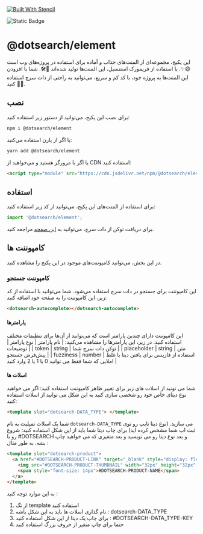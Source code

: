 [![Built With Stencil](https://img.shields.io/badge/-Built%20With%20Stencil-16161d.svg?logo=data%3Aimage%2Fsvg%2Bxml%3Bbase64%2CPD94bWwgdmVyc2lvbj0iMS4wIiBlbmNvZGluZz0idXRmLTgiPz4KPCEtLSBHZW5lcmF0b3I6IEFkb2JlIElsbHVzdHJhdG9yIDE5LjIuMSwgU1ZHIEV4cG9ydCBQbHVnLUluIC4gU1ZHIFZlcnNpb246IDYuMDAgQnVpbGQgMCkgIC0tPgo8c3ZnIHZlcnNpb249IjEuMSIgaWQ9IkxheWVyXzEiIHhtbG5zPSJodHRwOi8vd3d3LnczLm9yZy8yMDAwL3N2ZyIgeG1sbnM6eGxpbms9Imh0dHA6Ly93d3cudzMub3JnLzE5OTkveGxpbmsiIHg9IjBweCIgeT0iMHB4IgoJIHZpZXdCb3g9IjAgMCA1MTIgNTEyIiBzdHlsZT0iZW5hYmxlLWJhY2tncm91bmQ6bmV3IDAgMCA1MTIgNTEyOyIgeG1sOnNwYWNlPSJwcmVzZXJ2ZSI%2BCjxzdHlsZSB0eXBlPSJ0ZXh0L2NzcyI%2BCgkuc3Qwe2ZpbGw6I0ZGRkZGRjt9Cjwvc3R5bGU%2BCjxwYXRoIGNsYXNzPSJzdDAiIGQ9Ik00MjQuNywzNzMuOWMwLDM3LjYtNTUuMSw2OC42LTkyLjcsNjguNkgxODAuNGMtMzcuOSwwLTkyLjctMzAuNy05Mi43LTY4LjZ2LTMuNmgzMzYuOVYzNzMuOXoiLz4KPHBhdGggY2xhc3M9InN0MCIgZD0iTTQyNC43LDI5Mi4xSDE4MC40Yy0zNy42LDAtOTIuNy0zMS05Mi43LTY4LjZ2LTMuNkgzMzJjMzcuNiwwLDkyLjcsMzEsOTIuNyw2OC42VjI5Mi4xeiIvPgo8cGF0aCBjbGFzcz0ic3QwIiBkPSJNNDI0LjcsMTQxLjdIODcuN3YtMy42YzAtMzcuNiw1NC44LTY4LjYsOTIuNy02OC42SDMzMmMzNy45LDAsOTIuNywzMC43LDkyLjcsNjguNlYxNDEuN3oiLz4KPC9zdmc%2BCg%3D%3D&colorA=16161d&style=flat-square)](https://stenciljs.com)
<!-- Documented by AI badge -->
![Static Badge](https://img.shields.io/badge/Documented_by-AI-blue)

# @dotsearch/element

این پکیج، مجموعه‌ای از المنت‌های جذاب و آماده برای استفاده در پروژه‌های وب است 😄✨. با استفاده از فریمورک استنسیل، این المنت‌ها تولید شده‌اند 🎨🛠️. شما با افزودن این المنت‌ها به پروژه خود، با کد کم و سریع، می‌توانید به راحتی از دات سرچ استفاده کنید 🚀💫.

## نصب

برای نصب این پکیج، می‌توانید از دستور زیر استفاده کنید:

```bash
npm i @dotsearch/element
```

یا اگر از یارن استفاده می‌کنید:

```bash
yarn add @dotsearch/element
```

یا اگر با مرورگر هستید و می‌خواهید از CDN استفاده کنید:

```html
<script type="module" src="https://cdn.jsdelivr.net/npm/@dotsearch/element"></script>
```

## استفاده

برای استفاده از المنت‌های این پکیج، می‌توانید از کد زیر استفاده کنید:

```ts
import '@dotsearch/element';
```

برای دریافت توکن از دات سرچ، می‌توانید به [این صفحه](https://panel.dotsearch.ir/) مراجعه کنید.

## کامپوننت ها

در این بخش، می‌توانید کامپوننت‌های موجود در این پکیج را مشاهده کنید.

### کامپوننت جستجو

این کامپوننت برای جستجو در دات سرچ استفاده می‌شود. شما می‌توانید با استفاده از کد زیر، این کامپوننت را به صفحه خود اضافه کنید:

```html
<dotsearch-autocomplete></dotsearch-autocomplete>
```

#### پارامترها

این کامپوننت دارای چندین پارامتر است که می‌توانید از آن‌ها برای تنظیمات مختلف استفاده کنید. در زیر، این پارامترها را مشاهده می‌کنید:
| نام پارامتر | نوع پارامتر | توضیحات |
| token | string | توکن دات سرچ شما |
| placeholder | string | متن پیش‌فرض جستجو |
| fuzziness | number | استفاده از فازینس برای یافتن دیتا با غلط املایی که شما فقط می توانید 0 یا 1 یا 2 وارد کنید |

#### اسلات ها

شما می تونید از اسلات های زیر برای تغییر ظاهر کامپوننت استفاده کنید:
اگر می خواهید نوع دیتای خاص خود رو شخصی سازی کنید به این شکل می توانید از اسلات استفاده کنید:

```html
<template slot="dotsearch-DATA_TYPE"> </template>
```

شما یک اسلات تمپلیت به نام `dotsearch-DATA_TYPE` می سازید. (نوع دیتا تایپ رو توی ثبت اپ شما مشخص کرده اید)
برای چاپ دیتا شما باید از این شکل استفاده کنید:
شروع رو با #DOTSEARCH و بعد نوع دیتا رو می نویسید و بعد متغیری که می خواهید چاپ بشه.
به طور مثال :

```html
<template slot="dotsearch-product">
  <a href="#DOTSEARCH-PRODUCT-LINK" target="_blank" style="display: flex; flex-wrap: nowrap; align-items: center; gap: 10px">
    <img src="#DOTSEARCH-PRODUCT-THUMBNAIL" width="32px" height="32px" />
    <span style="font-size: 14px">#DOTSEARCH-PRODUCT-NAME</span>
  </a>
</template>
```
به این موارد توجه کنید :
1. از تگ template استفاده کنید
2. نام گذاری اسلات ها باید به این شکل باشه : dotsearch-DATA_TYPE
3. برای چاپ یک دیتا از این شکل استفاده کنید : #DOTSEARCH-DATA_TYPE-KEY
4. حتما برای چاپ متغیر از حروف بزرگ استفاده کنید